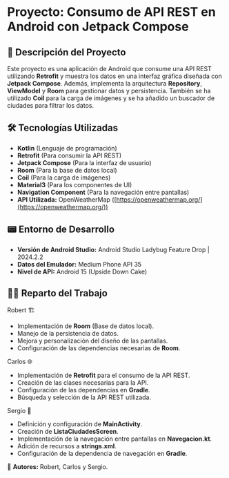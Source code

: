 # Proyecto: Consumo de API REST en Android con Jetpack Compose

## 📌 Descripción del Proyecto

Este proyecto es una aplicación de Android que consume una API REST utilizando **Retrofit** y muestra los datos en una interfaz gráfica diseñada con **Jetpack Compose**. 
Además, implementa la arquitectura **Repository**, **ViewModel** y **Room** para gestionar datos y persistencia. 
También se ha utilizado **Coil** para la carga de imágenes y se ha añadido un buscador de ciudades para filtrar los datos.


## 🛠️ Tecnologías Utilizadas

- **Kotlin** (Lenguaje de programación)
- **Retrofit** (Para consumir la API REST)
- **Jetpack Compose** (Para la interfaz de usuario)
- **Room** (Para la base de datos local)
- **Coil** (Para la carga de imágenes)
- **Material3** (Para los componentes de UI)
- **Navigation Component** (Para la navegación entre pantallas)
- **API Utilizada:** OpenWeatherMap ([https://openweathermap.org/](https://openweathermap.org/))



## 📟 Entorno de Desarrollo

- **Versión de Android Studio:** Android Studio Ladybug Feature Drop | 2024.2.2
- **Datos del Emulador:** Medium Phone API 35
- **Nivel de API:** Android 15 (Upside Down Cake)


## 👨‍💻 Reparto del Trabajo

 Robert 🏗️

- Implementación de **Room** (Base de datos local).
- Manejo de la persistencia de datos.
- Mejora y personalización del diseño de las pantallas.
- Configuración de las dependencias necesarias de **Room**.

Carlos 🌐

- Implementación de **Retrofit** para el consumo de la API REST.
- Creación de las clases necesarias para la API.
- Configuración de las dependencias en **Gradle**.
- Búsqueda y selección de la API REST utilizada.

Sergio 📱

- Definición y configuración de **MainActivity**.
- Creación de **ListaCiudadesScreen**.
- Implementación de la navegación entre pantallas en **Navegacion.kt**.
- Adición de recursos a **strings.xml**.
- Configuración de la dependencia de navegación en **Gradle**.


📌 **Autores:** Robert, Carlos y Sergio.

